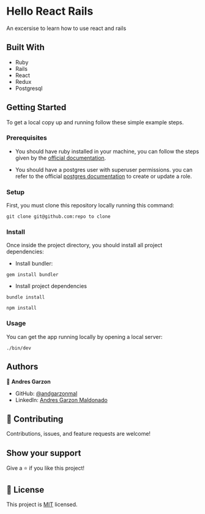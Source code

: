 
# Hello React Rails

An excersise to learn how to use react and rails 

## Built With

- Ruby
- Rails
- React
- Redux
- Postgresql

## Getting Started

To get a local copy up and running follow these simple example steps.

### Prerequisites

- You should have ruby installed in your machine, you can follow the steps given by the [official documentation](https://www.ruby-lang.org/en/documentation/installation/).

- You should have a postgres user with superuser permissions. you can refer to the official [postgres documentation](https://www.postgresql.org/docs/current/role-attributes.html#:~:text=To%20create%20a%20new%20database,that%20is%20already%20a%20superuser.&text=A%20role%20must%20be%20explicitly,use%20CREATE%20ROLE%20name%20CREATEDB%20.) to create or update a role.

### Setup

First, you must clone this repository locally running this command:

```
git clone git@github.com:repo to clone
```

### Install

Once inside the project directory, you should install all project dependencies:

- Install bundler:

```
gem install bundler
```

- Install project dependencies

```
bundle install
```

```
npm install
```

### Usage

You can get the app running locally by opening a local server:

```
./bin/dev
```

## Authors

👤 **Andres Garzon**

- GitHub: [@andgarzonmal](https://github.com/andgarzonmal)
- LinkedIn: [Andres Garzon Maldonado](https://linkedin.com/in/andgarzonmal)

## 🤝 Contributing

Contributions, issues, and feature requests are welcome!

## Show your support

Give a ⭐️ if you like this project!

## 📝 License

This project is [MIT](./LICENSE) licensed.

